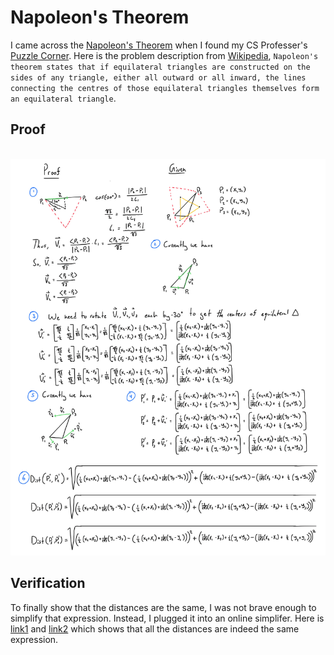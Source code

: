 # Napoleon's Theorem
I came across the [Napoleon's Theorem](https://en.wikipedia.org/wiki/Napoleon%27s_theorem#:~:text=In%20geometry%2C%20Napoleon%27s%20theorem%20states,themselves%20form%20an%20equilateral%20triangle.&text=The%20theorem%20is%20often%20attributed,Bonaparte%20(1769–1821).) when I found my CS Professer's [Puzzle Corner](https://cs.nyu.edu/~gottlieb/tr/). Here is the problem description from [Wikipedia](https://en.wikipedia.org/wiki/Napoleon%27s_theorem#:~:text=In%20geometry%2C%20Napoleon%27s%20theorem%20states,themselves%20form%20an%20equilateral%20triangle.&text=The%20theorem%20is%20often%20attributed,Bonaparte%20(1769–1821).),
`Napoleon's theorem states that if equilateral triangles are constructed on the sides of any triangle, either all outward or all inward, the lines connecting the centres of those equilateral triangles themselves form an equilateral triangle`.

## Proof 
<br /> 
<img src="/Napoleon/Solution for J:F2 by Jyo Pari-1.png" alt="drawing" width="800"/> 
<br />

## Verification
To finally show that the distances are the same, I was not brave enough to simplify that expression. 
Instead, I plugged it into an online simplifer. Here is [link1](https://www.symbolab.com/solver/step-by-step/%5Csqrt%7B%5Cleft(%5Cfrac%7B1%7D%7B2%7D%5Cleft(x_%7B2%7D%2Bx_%7B1%7D%5Cright)%2B%5Cfrac%7B1%7D%7B2%5Csqrt%7B3%7D%7D%5Cleft(y_%7B2%7D-y_%7B1%7D%5Cright)-%5Cleft(%5Cfrac%7B1%7D%7B2%7D%5Cleft(x_%7B3%7D%2Bx_%7B2%7D%5Cright)%2B%5Cfrac%7B1%7D%7B2%5Csqrt%7B3%7D%7D%5Cleft(y_%7B3%7D-y_%7B2%7D%5Cright)%5Cright)%5Cright)%5E%7B2%7D%2B%5Cleft(-%5Cfrac%7B1%7D%7B2%5Csqrt%7B3%7D%7D%5Cleft(x_%7B2%7D-x_%7B1%7D%5Cright)%2B%5Cfrac%7B1%7D%7B2%7D%5Cleft(y_%7B2%7D%2By_%7B1%7D%5Cright)-%5Cleft(%5Cfrac%7B-1%7D%7B2%5Csqrt%7B3%7D%7D%5Cleft(x_%7B3%7D-x_%7B2%7D%5Cright)%2B%5Cfrac%7B1%7D%7B2%7D%5Cleft(y_%7B3%7D%2By_%7B2%7D%5Cright)%5Cright)%5Cright)%5E%7B2%7D%7D%20-%20%5Csqrt%7B%5Cleft(%5Cfrac%7B1%7D%7B2%7D%5Cleft(x_%7B3%7D%2Bx_%7B2%7D%5Cright)%2B%5Cfrac%7B1%7D%7B2%5Csqrt%7B3%7D%7D%5Cleft(y_%7B3%7D-y_%7B2%7D%5Cright)-%5Cleft(%5Cfrac%7B1%7D%7B2%7D%5Cleft(x_%7B1%7D%2Bx_%7B3%7D%5Cright)%2B%5Cfrac%7B1%7D%7B2%5Csqrt%7B3%7D%7D%5Cleft(y_%7B1%7D-y_%7B3%7D%5Cright)%5Cright)%5Cright)%5E%7B2%7D%2B%5Cleft(-%5Cfrac%7B1%7D%7B2%5Csqrt%7B3%7D%7D%5Cleft(x_%7B3%7D-x_%7B2%7D%5Cright)%2B%5Cfrac%7B1%7D%7B2%7D%5Cleft(y_%7B3%7D%2By_%7B2%7D%5Cright)-%5Cleft(%5Cfrac%7B-1%7D%7B2%5Csqrt%7B3%7D%7D%5Cleft(x_%7B1%7D-x_%7B3%7D%5Cright)%2B%5Cfrac%7B1%7D%7B2%7D%5Cleft(y_%7B1%7D%2By_%7B3%7D%5Cright)%5Cright)%5Cright)%5E%7B2%7D%7D)
and [link2](https://www.symbolab.com/solver/step-by-step/%5Csqrt%7B%5Cleft(%5Cfrac%7B1%7D%7B2%7D%5Cleft(x_%7B2%7D%2Bx_%7B1%7D%5Cright)%2B%5Cfrac%7B1%7D%7B2%5Csqrt%7B3%7D%7D%5Cleft(y_%7B2%7D-y_%7B1%7D%5Cright)-%5Cleft(%5Cfrac%7B1%7D%7B2%7D%5Cleft(x_%7B3%7D%2Bx_%7B2%7D%5Cright)%2B%5Cfrac%7B1%7D%7B2%5Csqrt%7B3%7D%7D%5Cleft(y_%7B3%7D-y_%7B2%7D%5Cright)%5Cright)%5Cright)%5E%7B2%7D%2B%5Cleft(-%5Cfrac%7B1%7D%7B2%5Csqrt%7B3%7D%7D%5Cleft(x_%7B2%7D-x_%7B1%7D%5Cright)%2B%5Cfrac%7B1%7D%7B2%7D%5Cleft(y_%7B2%7D%2By_%7B1%7D%5Cright)-%5Cleft(%5Cfrac%7B-1%7D%7B2%5Csqrt%7B3%7D%7D%5Cleft(x_%7B3%7D-x_%7B2%7D%5Cright)%2B%5Cfrac%7B1%7D%7B2%7D%5Cleft(y_%7B3%7D%2By_%7B2%7D%5Cright)%5Cright)%5Cright)%5E%7B2%7D%7D%20-%20%5Csqrt%7B%5Cleft(%5Cfrac%7B1%7D%7B2%7D%5Cleft(x_%7B1%7D%2Bx_%7B3%7D%5Cright)%2B%5Cfrac%7B1%7D%7B2%5Csqrt%7B3%7D%7D%5Cleft(y_%7B1%7D-y_%7B3%7D%5Cright)-%5Cleft(%5Cfrac%7B1%7D%7B2%7D%5Cleft(x_%7B2%7D%2Bx_%7B1%7D%5Cright)%2B%5Cfrac%7B1%7D%7B2%5Csqrt%7B3%7D%7D%5Cleft(y_%7B2%7D-y_%7B1%7D%5Cright)%5Cright)%5Cright)%5E%7B2%7D%2B%5Cleft(-%5Cfrac%7B1%7D%7B2%5Csqrt%7B3%7D%7D%5Cleft(x_%7B1%7D-x_%7B3%7D%5Cright)%2B%5Cfrac%7B1%7D%7B2%7D%5Cleft(y_%7B1%7D%2By_%7B3%7D%5Cright)-%5Cleft(%5Cfrac%7B-1%7D%7B2%5Csqrt%7B3%7D%7D%5Cleft(x_%7B2%7D-x_%7B1%7D%5Cright)%2B%5Cfrac%7B1%7D%7B2%7D%5Cleft(y_%7B2%7D%2By_%7B1%7D%5Cright)%5Cright)%5Cright)%5E%7B2%7D%7D) which shows that all the distances are indeed the same expression. 
